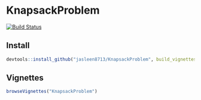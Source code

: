 KnapsackProblem
================
[![Build Status](https://travis-ci.com/jasleen8713/KnapsackProblem.svg?branch=master)](https://travis-ci.com/jasleen8713/KnapsackProblem)

Install
------------

``` r
devtools::install_github("jasleen8713/KnapsackProblem", build_vignettes = TRUE)
```

Vignettes
---------

``` r
browseVignettes("KnapsackProblem")
```
